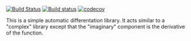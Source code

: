[![Build Status](https://travis-ci.org/phillyfan1138/AutoDiff.svg?branch=master)](https://travis-ci.org/phillyfan1138/AutoDiff)
[![Build status](https://ci.appveyor.com/api/projects/status/teg0689hfk5qc5te?svg=true)](https://ci.appveyor.com/project/phillyfan1138/autodiff)
[![codecov](https://codecov.io/gh/phillyfan1138/AutoDiff/branch/master/graph/badge.svg)](https://codecov.io/gh/phillyfan1138/AutoDiff)

This is a simple automatic differentation library.  It acts similar to a "complex" library except that the "imaginary" component is the derivative of the function.

